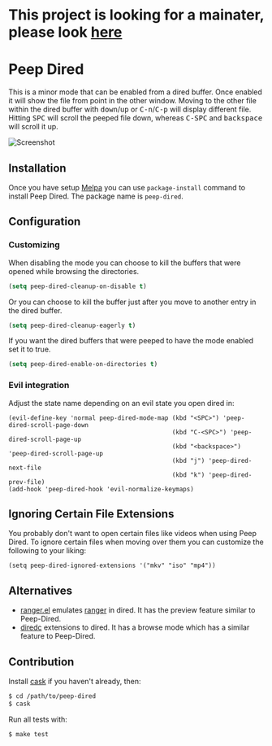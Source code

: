 # This project is looking for a mainater, please look [here](https://github.com/asok/peep-dired/issues/17)

# Peep Dired

This is a minor mode that can be enabled from a dired buffer.
Once enabled it will show the file from point in the other window.
Moving to the other file within the dired buffer with <kbd>down</kbd>/<kbd>up</kbd> or
<kbd>C-n</kbd>/<kbd>C-p</kbd> will display different file.
Hitting <kbd>SPC</kbd> will scroll the peeped file down, whereas
<kbd>C-SPC</kbd> and <kbd>backspace</kbd> will scroll it up.

![Screenshot](https://github.com/asok/peep-dired/raw/master/screenshots/peep-dired-cast.gif)

## Installation

Once you have setup [Melpa](http://melpa.milkbox.net/#/getting-started) you can use `package-install` command to install Peep Dired. The package name is `peep-dired`.

## Configuration

### Customizing

When disabling the mode you can choose to kill the buffers that were opened while browsing the directories.
```el
(setq peep-dired-cleanup-on-disable t)
```

Or you can choose to kill the buffer just after you move to another entry in the dired buffer.
```el
(setq peep-dired-cleanup-eagerly t)
```

If you want the dired buffers that were peeped to have the mode enabled set it to true.
```el
(setq peep-dired-enable-on-directories t)
```

### Evil integration
Adjust the state name depending on an evil state you open dired in:

```
(evil-define-key 'normal peep-dired-mode-map (kbd "<SPC>") 'peep-dired-scroll-page-down
                                             (kbd "C-<SPC>") 'peep-dired-scroll-page-up
                                             (kbd "<backspace>") 'peep-dired-scroll-page-up
                                             (kbd "j") 'peep-dired-next-file
                                             (kbd "k") 'peep-dired-prev-file)
(add-hook 'peep-dired-hook 'evil-normalize-keymaps)
```

## Ignoring Certain File Extensions

You probably don't want to open certain files like videos when using Peep Dired. To ignore certain files when moving over them you can customize the following to your liking:

```
(setq peep-dired-ignored-extensions '("mkv" "iso" "mp4"))
```

## Alternatives

* [ranger.el](https://github.com/ralesi/ranger.el) emulates [ranger](http://ranger.nongnu.org/) in dired. It has the preview feature similar to Peep-Dired.
* [diredc](https://github.com/Boruch-Baum/emacs-diredc) extensions to dired. It has a browse mode which has a similar feature to Peep-Dired.

## Contribution

Install [cask](https://github.com/rejeep/cask.el) if you haven't already, then:

```bash
$ cd /path/to/peep-dired
$ cask
```

Run all tests with:

```bash
$ make test
```
